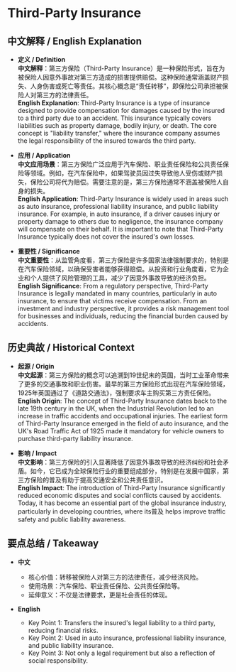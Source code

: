 # Third-Party Insurance

## 中文解释 / English Explanation

* **定义 / Definition**  
  **中文解释**：第三方保险（Third-Party Insurance）是一种保险形式，旨在为被保险人因意外事故对第三方造成的损害提供赔偿。这种保险通常涵盖财产损失、人身伤害或死亡等责任。其核心概念是“责任转移”，即保险公司承担被保险人对第三方的法律责任。  
  **English Explanation**: Third-Party Insurance is a type of insurance designed to provide compensation for damages caused by the insured to a third party due to an accident. This insurance typically covers liabilities such as property damage, bodily injury, or death. The core concept is "liability transfer," where the insurance company assumes the legal responsibility of the insured towards the third party.

* **应用 / Application**  
  **中文应用场景**：第三方保险广泛应用于汽车保险、职业责任保险和公共责任保险等领域。例如，在汽车保险中，如果驾驶员因过失导致他人受伤或财产损失，保险公司将代为赔偿。需要注意的是，第三方保险通常不涵盖被保险人自身的损失。  
  **English Application**: Third-Party Insurance is widely used in areas such as auto insurance, professional liability insurance, and public liability insurance. For example, in auto insurance, if a driver causes injury or property damage to others due to negligence, the insurance company will compensate on their behalf. It is important to note that Third-Party Insurance typically does not cover the insured's own losses.

* **重要性 / Significance**  
  **中文重要性**：从监管角度看，第三方保险是许多国家法律强制要求的，特别是在汽车保险领域，以确保受害者能够获得赔偿。从投资和行业角度看，它为企业和个人提供了风险管理的工具，减少了因意外事故导致的经济负担。  
  **English Significance**: From a regulatory perspective, Third-Party Insurance is legally mandated in many countries, particularly in auto insurance, to ensure that victims receive compensation. From an investment and industry perspective, it provides a risk management tool for businesses and individuals, reducing the financial burden caused by accidents.

## 历史典故 / Historical Context

* **起源 / Origin**  
  **中文起源**：第三方保险的概念可以追溯到19世纪末的英国，当时工业革命带来了更多的交通事故和职业伤害。最早的第三方保险形式出现在汽车保险领域，1925年英国通过了《道路交通法》，强制要求车主购买第三方责任保险。  
  **English Origin**: The concept of Third-Party Insurance dates back to the late 19th century in the UK, when the Industrial Revolution led to an increase in traffic accidents and occupational injuries. The earliest form of Third-Party Insurance emerged in the field of auto insurance, and the UK's Road Traffic Act of 1925 made it mandatory for vehicle owners to purchase third-party liability insurance.

* **影响 / Impact**  
  **中文影响**：第三方保险的引入显著降低了因意外事故导致的经济纠纷和社会矛盾。如今，它已成为全球保险行业的重要组成部分，特别是在发展中国家，第三方保险的普及有助于提高交通安全和公共责任意识。  
  **English Impact**: The introduction of Third-Party Insurance significantly reduced economic disputes and social conflicts caused by accidents. Today, it has become an essential part of the global insurance industry, particularly in developing countries, where its普及 helps improve traffic safety and public liability awareness.

## 要点总结 / Takeaway

* **中文**  
  - 核心价值：转移被保险人对第三方的法律责任，减少经济风险。  
  - 使用场景：汽车保险、职业责任保险、公共责任保险等。  
  - 延伸意义：不仅是法律要求，更是社会责任的体现。  

* **English**  
  - Key Point 1: Transfers the insured's legal liability to a third party, reducing financial risks.  
  - Key Point 2: Used in auto insurance, professional liability insurance, and public liability insurance.  
  - Key Point 3: Not only a legal requirement but also a reflection of social responsibility.